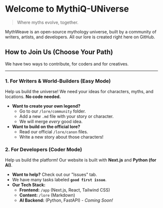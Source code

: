# Welcome to MythiQ-UNiverse 
> Where myths evolve, together.



MythWeave is an open-source mythology universe, built by a community of writers, artists, and developers. All our lore is created right here on GitHub.

## How to Join Us (Choose Your Path)

We have two ways to contribute, for coders and for creatives.

---

### 1. For Writers & World-Builders (Easy Mode)
Help us build the universe! We need your ideas for characters, myths, and locations. **No code needed.**

* **Want to create your own legend?**
    * Go to our `/lore/community` folder.
    * Add a new `.md` file with your story or character.
    * We will merge *every* good idea.
* **Want to build on the official lore?**
    * Read our official `/lore/canon` files.
    * Write a new story about those characters!


### 2. For Developers (Coder Mode)
Help us build the platform! Our website is built with **Next.js** and **Python (for AI)**.

* **Want to help?** Check out our "Issues" tab.
* We have many tasks labeled **`good first issue`**.
* **Our Tech Stack:**
    * **Frontend:** `/app` (Next.js, React, Tailwind CSS)
    * **Content:** `/lore` (Markdown)
    * **AI Backend:** (Python, FastAPI) - *Coming Soon!*

